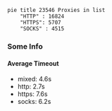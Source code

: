 
```mermaid
pie title 23546 Proxies in list
    "HTTP" : 16824
    "HTTPS": 5707
    "SOCKS" : 4515
```

### Some Info
#### Average Timeout

- mixed: 4.6s
- http: 2.7s
- https: 7.6s
- socks: 6.2s